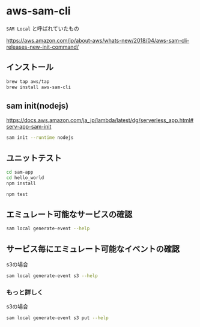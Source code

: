 # aws-sam-cli

`SAM Local` と呼ばれていたもの

https://aws.amazon.com/jp/about-aws/whats-new/2018/04/aws-sam-cli-releases-new-init-command/

## インストール

```sh
brew tap aws/tap
brew install aws-sam-cli
```

## sam init(nodejs)

https://docs.aws.amazon.com/ja_jp/lambda/latest/dg/serverless_app.html#serv-app-sam-init

```sh
sam init --runtime nodejs
```

## ユニットテスト

```sh
cd sam-app
cd hello_world
npm install

npm test
```

## エミュレート可能なサービスの確認

```sh
sam local generate-event --help
```

## サービス毎にエミュレート可能なイベントの確認

s3の場合

```sh
sam local generate-event s3 --help
```

### もっと詳しく

s3の場合

```sh
sam local generate-event s3 put --help
```